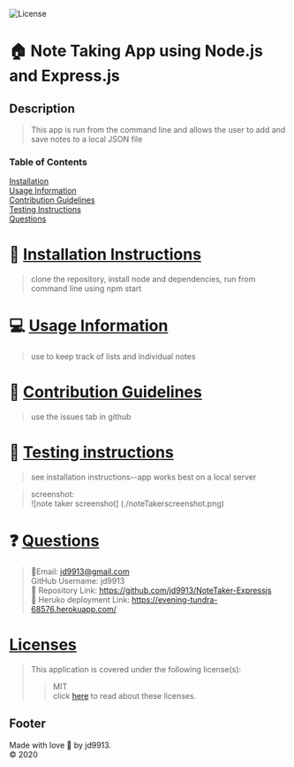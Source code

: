 

![License](https://img.shields.io/badge/License-MIT-blue.svg)

:house: Note Taking App using Node.js and Express.js <br>
==

Description
--
>This app is run from the command line and allows the user to add and save notes to a local JSON file<br>

### Table of Contents
[Installation](#install)<br>
[Usage Information](#usage)</a><br>
[Contribution Guidelines](#contribute)<br>
[Testing Instructions](#test)<br>
[Questions](#quest)<br>

:memo: [Installation Instructions](install)
========
>clone the repository, install node and dependencies, run from command line using npm start

:computer: [Usage Information](usage)
===
>use to keep track of lists and individual notes

:incoming_envelope: [Contribution Guidelines](contribute)
==
>use the issues tab in github

:notebook: [Testing instructions](test)
==
>see installation instructions--app works best on a local server

>screenshot:<br>
![note taker screenshot] (./noteTakerscreenshot.png)<br>

:question: [Questions](quest)
==
>:email:Email: jd9913@gmail.com<br>
>GitHub Username: jd9913<br>
>:link: Repository Link: https://github.com/jd9913/NoteTaker-Expressjs<br>
>:link: Heruko deployment Link: https://evening-tundra-68576.herokuapp.com/<br>

[Licenses](#license)
==
>This application is covered under the following license(s): <br>
>>MIT<br>
>>click [here](https://choosealicense.com/licenses/) to read about these licenses.

Footer
--

Made with love :gift_heart: by jd9913.<br>:copyright: 2020

        
